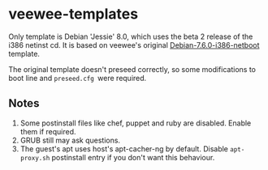 veewee-templates
================

Only template is Debian 'Jessie' 8.0, which uses the beta 2 release of the i386 netinst cd. It is based on veewee's original [Debian-7.6.0-i386-netboot](https://github.com/jedi4ever/veewee/tree/master/templates/Debian-7.6.0-i386-netboot) template.

The original template doesn't preseed correctly, so some modifications to boot line and `preseed.cfg `were required.

## Notes

1. Some postinstall files like chef, puppet and ruby are disabled. Enable them if required.
2. GRUB still may ask questions.
3. The guest's apt uses host's apt-cacher-ng by default. Disable `apt-proxy.sh` postinstall entry if you don't want this behaviour.
